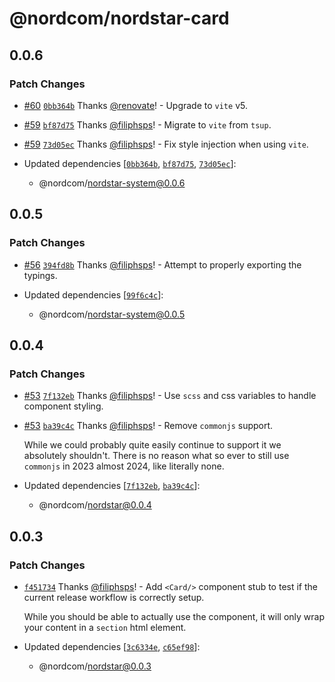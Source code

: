 # @nordcom/nordstar-card

## 0.0.6

### Patch Changes

-   [#60](https://github.com/NordcomInc/nordstar/pull/60) [`0bb364b`](https://github.com/NordcomInc/nordstar/commit/0bb364b0e5079a14873a9249daa6cde569ad61c1) Thanks [@renovate](https://github.com/apps/renovate)! - Upgrade to `vite` v5.

-   [#59](https://github.com/NordcomInc/nordstar/pull/59) [`bf87d75`](https://github.com/NordcomInc/nordstar/commit/bf87d757c738fedbf22e9ed5a0855af9795041ea) Thanks [@filiphsps](https://github.com/filiphsps)! - Migrate to `vite` from `tsup`.

-   [#59](https://github.com/NordcomInc/nordstar/pull/59) [`73d05ec`](https://github.com/NordcomInc/nordstar/commit/73d05ec8449ada8065dc95f8bec46b8c2e29aff9) Thanks [@filiphsps](https://github.com/filiphsps)! - Fix style injection when using `vite`.

-   Updated dependencies [[`0bb364b`](https://github.com/NordcomInc/nordstar/commit/0bb364b0e5079a14873a9249daa6cde569ad61c1), [`bf87d75`](https://github.com/NordcomInc/nordstar/commit/bf87d757c738fedbf22e9ed5a0855af9795041ea), [`73d05ec`](https://github.com/NordcomInc/nordstar/commit/73d05ec8449ada8065dc95f8bec46b8c2e29aff9)]:
    -   @nordcom/nordstar-system@0.0.6

## 0.0.5

### Patch Changes

-   [#56](https://github.com/NordcomInc/nordstar/pull/56) [`394fd8b`](https://github.com/NordcomInc/nordstar/commit/394fd8b9c9216644267e55e05ac5f6f5e6ca05a0) Thanks [@filiphsps](https://github.com/filiphsps)! - Attempt to properly exporting the typings.

-   Updated dependencies [[`99f6c4c`](https://github.com/NordcomInc/nordstar/commit/99f6c4ca1bff0db7a0650be5abe1d5a65c51cf8d)]:
    -   @nordcom/nordstar-system@0.0.5

## 0.0.4

### Patch Changes

-   [#53](https://github.com/NordcomInc/nordstar/pull/53) [`7f132eb`](https://github.com/NordcomInc/nordstar/commit/7f132eb2dea663f0855fb731bf5952b2c72e8aa2) Thanks [@filiphsps](https://github.com/filiphsps)! - Use `scss` and css variables to handle component styling.

-   [#53](https://github.com/NordcomInc/nordstar/pull/53) [`ba39c4c`](https://github.com/NordcomInc/nordstar/commit/ba39c4cd601eadae3b17bfbd93de35b54c79126b) Thanks [@filiphsps](https://github.com/filiphsps)! - Remove `commonjs` support.

    While we could probably quite easily continue to support it we absolutely shouldn't.
    There is no reason what so ever to still use `commonjs` in 2023 almost 2024, like literally none.

-   Updated dependencies [[`7f132eb`](https://github.com/NordcomInc/nordstar/commit/7f132eb2dea663f0855fb731bf5952b2c72e8aa2), [`ba39c4c`](https://github.com/NordcomInc/nordstar/commit/ba39c4cd601eadae3b17bfbd93de35b54c79126b)]:
    -   @nordcom/nordstar@0.0.4

## 0.0.3

### Patch Changes

-   [`f451734`](https://github.com/NordcomInc/nordstar/commit/f451734df962f22bfea1e5370a6a252ad68dc4fb) Thanks [@filiphsps](https://github.com/filiphsps)! - Add `<Card/>` component stub to test if the current release workflow is correctly setup.

    While you should be able to actually use the component, it will only wrap your content in a `section` html element.

-   Updated dependencies [[`3c6334e`](https://github.com/NordcomInc/nordstar/commit/3c6334e1fcc33c358a2f25c53a476633d58b064c), [`c65ef98`](https://github.com/NordcomInc/nordstar/commit/c65ef98b6a3764ec2b0451d4f77402f3f720697a)]:
    -   @nordcom/nordstar@0.0.3
